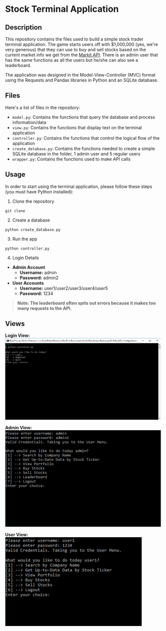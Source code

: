 # Stock Terminal Application
## Description
This repository contains the files used to build a simple stock trader terminal application. The game starts users off with $1,000,000 (yes, we're very generous)
that they can use to buy and sell stocks based on the current market info we get from the [Markit API](http://dev.markitondemand.com/MODApis/Api/v2/doc).
There is an admin user that has the same functions as all the users but he/she can also see a leaderboard. 

The application was designed in the Model-View-Controller (MVC) format using the Requests and Pandas libraries in Python and an SQLite database.

## Files
Here's a list of files in the repository:
- `model.py`: Contains the functions that query the database and process information/data
- `view.py`: Contains the functions that display text on the terminal application
- `controller.py`: Contains the functions that control the logical flow of the application
- `create_database.py`: Contains the functions needed to create a simple SQLite database in the folder, 1 admin user and 5 regular users
- `wrapper.py`: Contains the functions used to make API calls

## Usage
In order to start using the terminal application, please follow these steps (you must have Python installed):
1) Clone the repository
```
git clone 
```
2) Create a database
```
python create_database.py
```
3) Run the app
```
python controller.py
```
4) Login Details
- **Admin Account**
  - **Username:** admin 
  - **Password:** admin2
- **User Accounts**
  - **Username:** user1/user2/user3/user4/user5
  - **Password:** 1234

> **Note: The leaderboard often spits out errors because it makes too many requests to the API.**

## Views
**Login View:**
![Alt](dylan/MVC/images/1.PNG)

**Admin View:**
![Alt](dylan/MVC/images/2.PNG)

**User View:**
![Alt](dylan/MVC/images/3.PNG)
